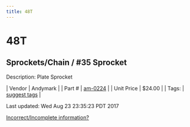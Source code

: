 ```yaml
---
title: 48T
---
```


# 48T
## Sprockets/Chain / #35 Sprocket
Description: 	Plate Sprocket 

| Vendor | Andymark | 
| Part # | [am-0224](http://www.andymark.com/Sprocket-p/am-0224.htm) | 
| Unit Price | $24.00 | 
| Tags: | [suggest tags](https://docs.google.com/forms/d/e/1FAIpQLSeWyY8v3RgOty-MyWmh9U0iivNYN_molChYyS-0U-o-kOAv_g/viewform) | 

Last updated: Wed Aug 23 23:35:23 PDT 2017

 [Incorrect/Incomplete information?](https://docs.google.com/forms/d/e/1FAIpQLSeWyY8v3RgOty-MyWmh9U0iivNYN_molChYyS-0U-o-kOAv_g/viewform)